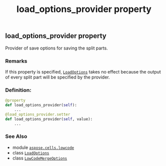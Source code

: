 ﻿---
title: load_options_provider property
second_title: Aspose.Cells for Python via .NET API References
description: 
type: docs
weight: 30
url: /aspose.cells.lowcode/lowcodemergeoptions/load_options_provider/
is_root: false
---

## load_options_provider property


Provider of save options for saving the split parts.

### Remarks 


If this property is specified, [`LoadOptions`](/cells/python-net/aspose.cells/loadoptions) takes no effect
because the output of every split part will be specified by the provider.
### Definition:
```python
@property
def load_options_provider(self):
    ...
@load_options_provider.setter
def load_options_provider(self, value):
    ...
```

### See Also
* module [`aspose.cells.lowcode`](../../)
* class [`LoadOptions`](/cells/python-net/aspose.cells/loadoptions)
* class [`LowCodeMergeOptions`](/cells/python-net/aspose.cells.lowcode/lowcodemergeoptions)
